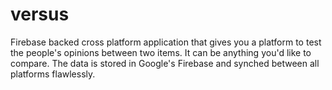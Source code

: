 # versus
Firebase backed cross platform application that gives you a platform to test the people's opinions between two items. It can be anything you'd like to compare.
The data is stored in Google's Firebase and synched between all platforms flawlessly.
